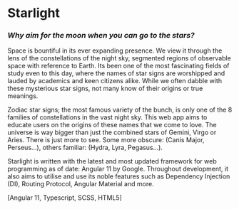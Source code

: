 # Starlight

### *Why aim for the moon when you can go to the stars?*

Space is bountiful in its ever expanding presence. We view it through the lens of the constellations of the night sky, segmented regions of observable space with reference to Earth. Its been one of the most fascinating fields of study even to this day, where the names of star signs are worshipped and lauded by academics and keen citizens alike. While we often dabble with these mysterious star signs, not many know of their origins or true meanings. 

Zodiac star signs; the most famous variety of the bunch, is only one of the 8 families of constellations in the vast night sky. This web app aims to educate users on the origins of these names that we come to love. The universe is way bigger than just the combined stars of Gemini, Virgo or Aries. There is just more to see. Some more obscure: (Canis Major, Perseus...), others familiar: (Hydra, Lyra, Pegasus...).

Starlight is written with the latest and most updated framework for web programming as of date: Angular 11 by Google. Throughout development, it also aims to utilise and use its noble features such as Dependency Injection (DI), Routing Protocol, Angular Material and more. 

[Angular 11, Typescript, SCSS, HTML5]
